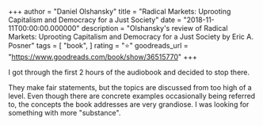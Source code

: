 +++
author = "Daniel Olshansky"
title = "Radical Markets: Uprooting Capitalism and Democracy for a Just Society"
date = "2018-11-11T00:00:00.000000"
description = "Olshansky's review of Radical Markets: Uprooting Capitalism and Democracy for a Just Society by Eric A. Posner"
tags = [
    "book",
]
rating = "⭐"
goodreads_url = "https://www.goodreads.com/book/show/36515770"
+++

I got through the first 2 hours of the audiobook and decided to stop there.







They make fair statements, but the topics are discussed from too high of a level. Even though there are concrete examples occasionally being referred to, the concepts the book addresses are very grandiose. I was looking for something with more "substance".

